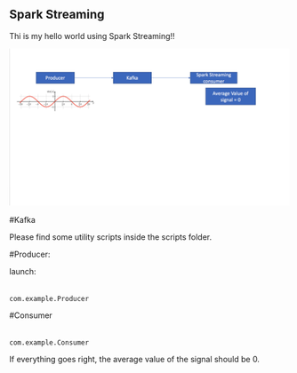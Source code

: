 ## Spark Streaming

Thi is my hello world using Spark Streaming!!


![Alt text](imgs/img0.png "Chart")

#Kafka

Please find some utility scripts inside the scripts folder.

#Producer:

launch:

<code>
com.example.Producer
</code>

#Consumer

<code>
com.example.Consumer
</code>


If everything goes right, the average value of the signal should be 0.

